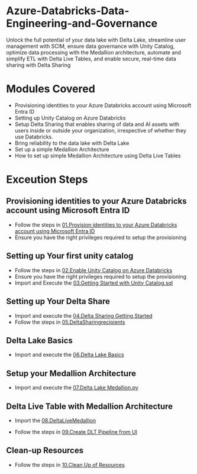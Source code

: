 # Azure-Databricks-Data-Engineering-and-Governance
Unlock the full potential of your data lake with Delta Lake, streamline user management with SCIM, ensure data governance with Unity Catalog, optimize data processing with the Medallion architecture, automate and simplify ETL with Delta Live Tables, and enable secure, real-time data sharing with Delta Sharing

# Modules Covered
- Provisioning identities to your Azure Databricks account using Microsoft Entra ID
- Setting up Unity Catalog on Azure Databricks
- Setup Delta Sharing  that enables sharing of data and AI assets with users inside or outside your organization, irrespective of whether they use Databricks.
- Bring reliability to the data lake with Delta Lake 
- Set up a simple Medallion Architecture
- How to set up simple Medallion Architecture using Delta Live Tables



# Exceution Steps 

## Provisioning identities to your Azure Databricks account using Microsoft Entra ID
- Follow the steps in [01.Provision identities to your Azure Databricks account using Microsoft Entra ID](https://github.com/mahes-a/Azure-Databricks-Data-Engineering-and-Governance/blob/main/01.Provision%20identities%20to%20your%20Azure%20Databricks%20account%20using%20Microsoft%20Entra%20ID.md)
- Ensure you have the right privileges required to setup the provisioning

  

## Setting up Your first unity catalog

- Follow the steps in [02.Enable Unity Catalog on Azure Databricks](https://github.com/mahes-a/Azure-Databricks-Data-Engineering-and-Governance/blob/main/02.Enable%20Unity%20Catalog%20on%20Azure%20Databricks.md)
- Ensure you have the right privileges required to setup the provisioning
- Import and Execute the [03.Getting Started with Unity Catalog.sql
](https://github.com/mahes-a/Azure-Databricks-Data-Engineering-and-Governance/blob/main/03.Getting%20Started%20with%20Unity%20Catalog.sql)



## Setting up Your Delta Share

- Import and execute the [04.Delta Sharing Getting Started](https://github.com/mahes-a/Azure-Databricks-Data-Engineering-and-Governance/blob/main/04.Delta%20Sharing%20Getting%20Started.sql)
- Follow the steps in [05.DeltaSharingrecipients
](https://github.com/mahes-a/Azure-Databricks-Data-Engineering-and-Governance/blob/main/05.DeltaSharingrecipients.md)



## Delta Lake Basics

- Import and execute the [06.Delta Lake Basics](https://github.com/mahes-a/Azure-Databricks-Data-Engineering-and-Governance/blob/main/06.Delta%20Lake%20Basics.py)

## Setup your Medallion Architecture 

- Import and execute the [07.Delta Lake Medallion.py](https://github.com/mahes-a/Azure-Databricks-Data-Engineering-and-Governance/blob/main/07.Delta%20Lake%20Medallion.py)


## Delta Live Table with Medallion Architecture

- Import the [08.DeltaLiveMedallion](https://github.com/mahes-a/Azure-Databricks-Data-Engineering-and-Governance/blob/main/08.DeltaLiveMedallion.py)
  
- Follow the steps in [09.Create DLT Pipeline from UI](https://github.com/mahes-a/Azure-Databricks-Data-Engineering-and-Governance/blob/main/09.Create%20DLT%20Pipeline%20from%20UI.md)


## Clean-up Resources

- Follow the steps in [10.Clean Up of Resources](https://github.com/mahes-a/Azure-Databricks-Data-Engineering-and-Governance/blob/main/10.Clean%20Up%20of%20Resources.md)



